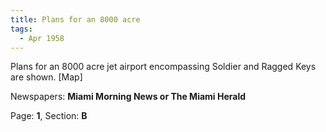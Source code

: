 ```yaml
---  
title: Plans for an 8000 acre  
tags:  
  - Apr 1958  
---  
```

  
Plans for an 8000 acre jet airport encompassing Soldier and Ragged Keys are shown. [Map]  
  
Newspapers: **Miami Morning News or The Miami Herald**  
  
Page: **1**, Section: **B** 
